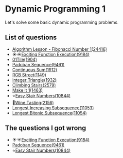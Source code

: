 Dynamic Programming 1
==========================

Let's solve some basic dynamic programming problems.

List of questions
-----------------

- [Algorithm Lesson - Fibonacci Number 1(24416)](https://github.com/yoru4890/coding_test/blob/main/baekjoon/dynamic_programming_1/24416.md)
- ☀️☀️[Exciting Function Execution(9184)](https://github.com/yoru4890/coding_test/blob/main/baekjoon/dynamic_programming_1/9184.md)
- [01Tile(1904)](https://github.com/yoru4890/coding_test/blob/main/baekjoon/dynamic_programming_1/1904.md)
- [Padoban Sequence(9461)](https://github.com/yoru4890/coding_test/blob/main/baekjoon/dynamic_programming_1/9461.md)
- [Continuous Sum(1912)](https://github.com/yoru4890/coding_test/blob/main/baekjoon/dynamic_programming_1/1912.md)
- [RGB Street(1149)](https://github.com/yoru4890/coding_test/blob/main/baekjoon/dynamic_programming_1/1149.md)
- [Integer Triangle(1932)](https://github.com/yoru4890/coding_test/blob/main/baekjoon/dynamic_programming_1/1932.md)
- [Climbing Stairs(2579)](https://github.com/yoru4890/coding_test/blob/main/baekjoon/dynamic_programming_1/2579.md)
- [Make it 1(1463)](https://github.com/yoru4890/coding_test/blob/main/baekjoon/dynamic_programming_1/1463.md)
- ⭐[Easy Stair Numbers(10844)](https://github.com/yoru4890/coding_test/blob/main/baekjoon/dynamic_programming_1/10844.md)
- 🌟[Wine Tasting(2156)](https://github.com/yoru4890/coding_test/blob/main/baekjoon/dynamic_programming_1/2156.md)
- [Longest Increasing Subsequence(11053)](https://github.com/yoru4890/coding_test/blob/main/baekjoon/dynamic_programming_1/11053.md)
- [Longest Bitonic Subsequence(11054)](https://github.com/yoru4890/coding_test/blob/main/baekjoon/dynamic_programming_1/11054.md)


The questions I got wrong
---------------------

- ☀️☀️[Exciting Function Execution(9184)](https://github.com/yoru4890/coding_test/blob/main/baekjoon/dynamic_programming_1/9184.md)
- [Padoban Sequence(9461)](https://github.com/yoru4890/coding_test/blob/main/baekjoon/dynamic_programming_1/9461.md)
- ⭐[Easy Stair Numbers(10844)](https://github.com/yoru4890/coding_test/blob/main/baekjoon/dynamic_programming_1/10844.md)
